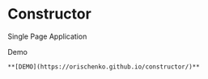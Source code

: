 # Constructor
Single Page Application


Demo
```
**[DEMO](https://orischenko.github.io/constructor/)**
